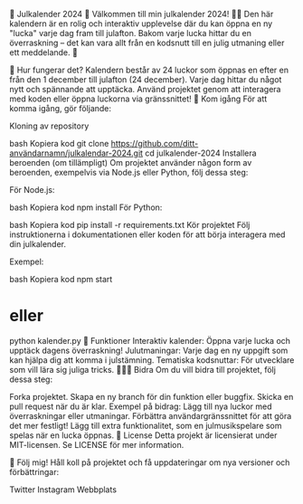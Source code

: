 🎄 Julkalender 2024 🎅
Välkommen till min julkalender 2024! 🎁✨ Den här kalendern är en rolig och interaktiv upplevelse där du kan öppna en ny "lucka" varje dag fram till julafton. Bakom varje lucka hittar du en överraskning – det kan vara allt från en kodsnutt till en julig utmaning eller ett meddelande. 🎉

📅 Hur fungerar det?
Kalendern består av 24 luckor som öppnas en efter en från den 1
december till julafton (24
december).
Varje dag hittar du något nytt och spännande att upptäcka.
Använd projektet genom att interagera med koden eller öppna luckorna via gränssnittet!
🚀 Kom igång
För att komma igång, gör följande:

Kloning av repository

bash
Kopiera kod
git clone https://github.com/ditt-användarnamn/julkalendar-2024.git
cd julkalender-2024
Installera beroenden (om tillämpligt) Om projektet använder någon form av beroenden, exempelvis via Node.js eller Python, följ dessa steg:

För Node.js:

bash
Kopiera kod
npm install
För Python:

bash
Kopiera kod
pip install -r requirements.txt
Kör projektet Följ instruktionerna i dokumentationen eller koden för att börja interagera med din julkalender.

Exempel:

bash
Kopiera kod
npm start
# eller
python kalender.py
🎨 Funktioner
Interaktiv kalender: Öppna varje lucka och upptäck dagens överraskning!
Julutmaningar: Varje dag en ny uppgift som kan hjälpa dig att komma i julstämning.
Tematiska kodsnuttar: För utvecklare som vill lära sig juliga tricks.
🧑‍🤝‍🧑 Bidra
Om du vill bidra till projektet, följ dessa steg:

Forka projektet.
Skapa en ny branch för din funktion eller buggfix.
Skicka en pull request när du är klar.
Exempel på bidrag:
Lägg till nya luckor med överraskningar eller utmaningar.
Förbättra användargränssnittet för att göra det mer festligt!
Lägg till extra funktionalitet, som en julmusikspelare som spelas när en lucka öppnas.
🎁 License
Detta projekt är licensierat under MIT-licensen. Se LICENSE för mer information.

📢 Följ mig!
Håll koll på projektet och få uppdateringar om nya versioner och förbättringar:

Twitter
Instagram
Webbplats
